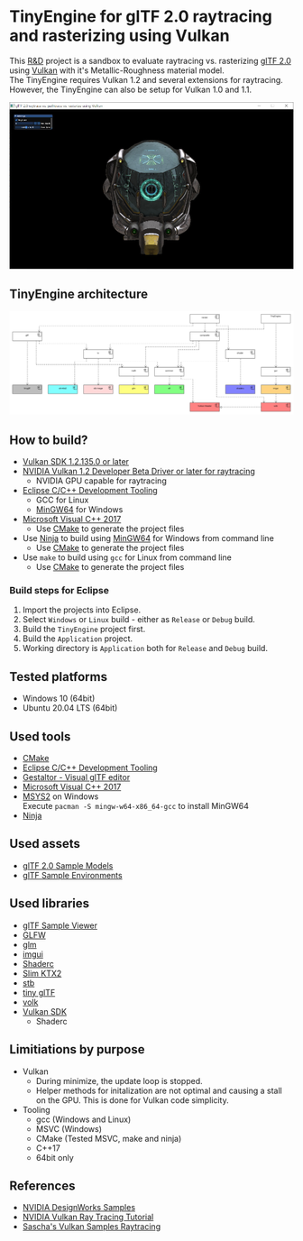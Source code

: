 # TinyEngine for glTF 2.0 raytracing and rasterizing using Vulkan

This [R&D](https://en.wikipedia.org/wiki/Research_and_development) project is a sandbox to evaluate raytracing vs. rasterizing [glTF 2.0](https://github.com/KhronosGroup/glTF/tree/master/specification/2.0) using [Vulkan](https://www.khronos.org/vulkan/) with it's Metallic-Roughness material model.  
The TinyEngine requires Vulkan 1.2 and several extensions for raytracing. However, the TinyEngine can also be setup for Vulkan 1.0 and 1.1.

![Screenshot DamagedHelmet](screenshot.jpg)

## TinyEngine architecture

![Components](Architecture/components.png)

## How to build?
- [Vulkan SDK 1.2.135.0 or later](https://vulkan.lunarg.com/sdk/home)
- [NVIDIA Vulkan 1.2 Developer Beta Driver or later for raytracing](https://developer.nvidia.com/vulkan-driver)
   - NVIDIA GPU capable for raytracing
- [Eclipse C/C++ Development Tooling](https://projects.eclipse.org/projects/tools.cdt)
   - GCC for Linux
   - [MinGW64](https://www.msys2.org/) for Windows 
- [Microsoft Visual C++ 2017](https://visualstudio.microsoft.com/de/vs/older-downloads/)
   - Use [CMake](https://cmake.org/) to generate the project files
- Use [Ninja](https://ninja-build.org/) to build using [MinGW64](https://www.msys2.org/) for Windows from command line
  - Use [CMake](https://cmake.org/) to generate the project files
- Use `make` to build using `gcc` for Linux from command line
  - Use [CMake](https://cmake.org/) to generate the project files

### Build steps for Eclipse

1. Import the projects into Eclipse.
2. Select `Windows` or `Linux` build - either as `Release` or `Debug` build.
3. Build the `TinyEngine` project first.
4. Build the `Application` project.
5. Working directory is `Application` both for `Release` and `Debug` build.

## Tested platforms
- Windows 10 (64bit)
- Ubuntu 20.04 LTS (64bit)

## Used tools
- [CMake](https://cmake.org/)
- [Eclipse C/C++ Development Tooling](https://projects.eclipse.org/projects/tools.cdt)
- [Gestaltor - Visual glTF editor](https://gestaltor.io/)
- [Microsoft Visual C++ 2017](https://visualstudio.microsoft.com/de/vs/older-downloads/)
- [MSYS2](https://www.msys2.org/) on Windows  
  Execute `pacman -S mingw-w64-x86_64-gcc` to install MinGW64
- [Ninja](https://ninja-build.org/)

## Used assets
- [glTF 2.0 Sample Models](https://github.com/KhronosGroup/glTF-Sample-Models/tree/master/2.0)
- [glTF Sample Environments](https://github.com/ux3d/glTF-Sample-Environments)

## Used libraries
- [glTF Sample Viewer](https://github.com/KhronosGroup/glTF-Sample-Viewer)
- [GLFW](https://github.com/glfw/glfw)
- [glm](https://github.com/g-truc/glm)
- [imgui](https://github.com/ocornut/imgui)
- [Shaderc](https://github.com/google/shaderc)  
- [Slim KTX2](https://github.com/ux3d/slimktx2)
- [stb](https://github.com/nothings/stb)    
- [tiny glTF](https://github.com/syoyo/tinygltf)  
- [volk](https://github.com/zeux/volk)  
- [Vulkan SDK](https://vulkan.lunarg.com/)
   - Shaderc

## Limitiations by purpose
- Vulkan  
  - During minimize, the update loop is stopped.
  - Helper methods for initalization are not optimal and causing a stall on the GPU. This is done for Vulkan code simplicity.
- Tooling
  - gcc (Windows and Linux)
  - MSVC (Windows)
  - CMake (Tested MSVC, make and ninja)
  - C++17
  - 64bit only

## References
- [NVIDIA DesignWorks Samples](https://github.com/nvpro-samples/)
- [NVIDIA Vulkan Ray Tracing Tutorial](https://nvpro-samples.github.io/vk_raytracing_tutorial_KHR/)
- [Sascha's Vulkan Samples Raytracing](https://github.com/SaschaWillems/Vulkan-Samples/tree/VK_KHR_ray_tracing)
